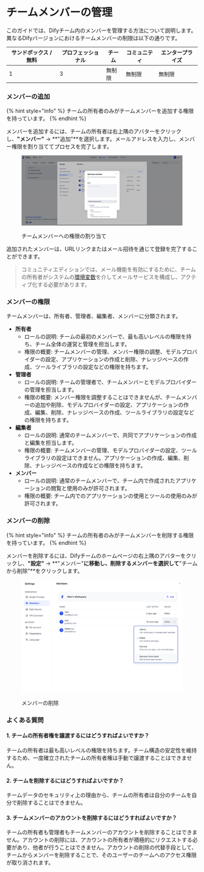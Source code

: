 # チームメンバーの管理

このガイドでは、Difyチーム内のメンバーを管理する方法について説明します。異なるDifyバージョンにおけるチームメンバーの制限は以下の通りです。

| サンドボックス / 無料 | プロフェッショナル | チーム | コミュニティ | エンタープライズ |
| ------------ | --------- | --- | ------ | -------- |
| 1            | 3         | 無制限 | 無制限    | 無制限      |

### メンバーの追加

{% hint style="info" %}
チームの所有者のみがチームメンバーを追加する権限を持っています。
{% endhint %}

メンバーを追加するには、チームの所有者は右上隅のアバターをクリックし、**"メンバー"** → \*\*"追加"\*\*を選択します。メールアドレスを入力し、メンバー権限を割り当ててプロセスを完了します。

<figure><img src="../../.gitbook/assets/team-members-management-01.png" alt=""><figcaption><p>チームメンバーへの権限の割り当て</p></figcaption></figure>

追加されたメンバーは、URLリンクまたはメール招待を通じて登録を完了することができます。

> コミュニティエディションでは、メール機能を有効にするために、チームの所有者がシステムの[環境変数](https://docs.dify.ai/getting-started/install-self-hosted/environments)を介してメールサービスを構成し、アクティブ化する必要があります。

### メンバーの権限

チームメンバーは、所有者、管理者、編集者、メンバーに分類されます。

* **所有者**
  * ロールの説明: チームの最初のメンバーで、最も高いレベルの権限を持ち、チーム全体の運営と管理を担当します。
  * 権限の概要: チームメンバーの管理、メンバー権限の調整、モデルプロバイダーの設定、アプリケーションの作成と削除、ナレッジベースの作成、ツールライブラリの設定などの権限を持ちます。
* **管理者**
  * ロールの説明: チームの管理者で、チームメンバーとモデルプロバイダーの管理を担当します。
  * 権限の概要: メンバー権限を調整することはできませんが、チームメンバーの追加や削除、モデルプロバイダーの設定、アプリケーションの作成、編集、削除、ナレッジベースの作成、ツールライブラリの設定などの権限を持ちます。
* **編集者**
  * ロールの説明: 通常のチームメンバーで、共同でアプリケーションの作成と編集を担当します。
  * 権限の概要: チームメンバーの管理、モデルプロバイダーの設定、ツールライブラリの設定はできません。アプリケーションの作成、編集、削除、ナレッジベースの作成などの権限を持ちます。
* **メンバー**
  * ロールの説明: 通常のチームメンバーで、チーム内で作成されたアプリケーションの閲覧と使用のみが許可されます。
  * 権限の概要: チーム内でのアプリケーションの使用とツールの使用のみが許可されます。

### メンバーの削除

{% hint style="info" %}
チームの所有者のみがチームメンバーを削除する権限を持っています。
{% endhint %}

メンバーを削除するには、Difyチームのホームページの右上隅のアバターをクリックし、**"設定"** → \*\*"メンバー"**に移動し、削除するメンバーを選択して**"チームから削除"\*\*をクリックします。

<figure><img src="../../.gitbook/assets/team-members-management-02.png" alt=""><figcaption><p>メンバーの削除</p></figcaption></figure>

### よくある質問

#### 1. チームの所有者権を譲渡するにはどうすればよいですか？

チームの所有者は最も高いレベルの権限を持ちます。チーム構造の安定性を維持するため、一度確立されたチームの所有者権は手動で譲渡することはできません。

#### 2. チームを削除するにはどうすればよいですか？

チームデータのセキュリティ上の理由から、チームの所有者は自分のチームを自分で削除することはできません。

#### 3. チームメンバーのアカウントを削除するにはどうすればよいですか？

チームの所有者も管理者もチームメンバーのアカウントを削除することはできません。アカウントの削除には、アカウントの所有者が積極的にリクエストする必要があり、他者が行うことはできません。アカウントの削除の代替手段として、チームからメンバーを削除することで、そのユーザーのチームへのアクセス権限が取り消されます。
